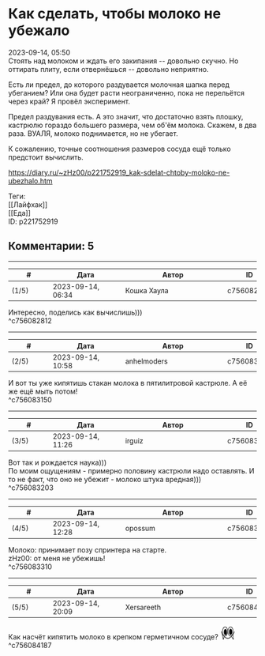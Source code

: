 Как сделать, чтобы молоко не убежало
====================================

  
2023-09-14, 05:50  
 Стоять над молоком и ждать его закипания -- довольно скучно. Но оттирать плиту, если отвернёшься -- довольно неприятно.   
   
 Есть ли предел, до которого раздувается молочная шапка перед убеганием? Или она будет расти неограниченно, пока не перельётся через край? Я провёл эксперимент.   
   
 Предел раздувания есть. А это значит, что достаточно взять плошку, кастрюлю гораздо большего размера, чем об'ём молока. Скажем, в два раза. ВУАЛЯ, молоко поднимается, но не убегает.   
   
 К сожалению, точные соотношения размеров сосуда ещё только предстоит вычислить.   
  
<https://diary.ru/~zHz00/p221752919_kak-sdelat-chtoby-moloko-ne-ubezhalo.htm>  
  
Теги:  
[[Лайфхак]]  
[[Еда]]  
ID: p221752919  


Комментарии: 5
--------------

  


---



|         #         |              Дата              |                     Автор                     |           ID           |
| --- | --- | --- | --- |
| (1/5) | 2023-09-14, 06:34 | Кошка Хаула | c756082812 |

  
 Интересно, поделись как вычислишь)))   
 ^c756082812

---



|         #         |              Дата              |                     Автор                     |           ID           |
| --- | --- | --- | --- |
| (2/5) | 2023-09-14, 10:58 | anhelmoders | c756083150 |

  
 И вот ты уже кипятишь стакан молока в пятилитровой кастрюле. А её же ещё мыть потом!   
 ^c756083150

---



|         #         |              Дата              |                     Автор                     |           ID           |
| --- | --- | --- | --- |
| (3/5) | 2023-09-14, 11:26 | irguiz | c756083203 |

  
 Вот так и рождается наука)))   
 По моим ощущениям - примерно половину кастрюли надо оставлять. И то не факт, что оно не убежит - молоко штука вредная)))   
 ^c756083203

---



|         #         |              Дата              |                     Автор                     |           ID           |
| --- | --- | --- | --- |
| (4/5) | 2023-09-14, 12:28 | opossum | c756083310 |

  
 Молоко: принимает позу спринтера на старте.   
 zHz00: от меня не убежишь!   
 ^c756083310

---



|         #         |              Дата              |                     Автор                     |           ID           |
| --- | --- | --- | --- |
| (5/5) | 2023-09-14, 20:09 | Xersareeth | c756084187 |

  
 Как насчёт кипятить молоко в крепком герметичном сосуде? ![:nechto:](pics/54205335.gif)   
 ^c756084187